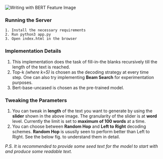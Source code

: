 ![Writing with BERT Feature Image](https://github.com/prakhar21/Writing-with-BERT/blob/master/writing_with_bert.png)


### Running the Server
```
1. Install the necessary requirements
2. Run python3 app.py
3. Open index.html in the browser
```
### Implementation Details
1. This implementation does the task of fill-in-the blanks recursively till the length of the text is reached. 
2. Top-k _(where k=5)_ is chosen as the decoding strategy at every time step. One can also try implementing __Beam Search__ for experimentation purposes. 
3. Bert-base-uncased is chosen as the pre-trained model.

### Tweaking the Parameters
1. You can tweak in __length__ of the text you want to generate by using the __slider__ shown in the above image. The granularity of the slider is at __word__ level. Currently the limit is set to __maximum of 100 words__ at a time.
2. You can choose between __Random Hop__ and __Left to Right__ decoding schemes. __Random Hop__ is ususlly seen to perform better than Left to Right. See the below fig. to understand them in detail.

_P.S. It is recommended to provide some seed text for the model to start with and produce some readable text._
